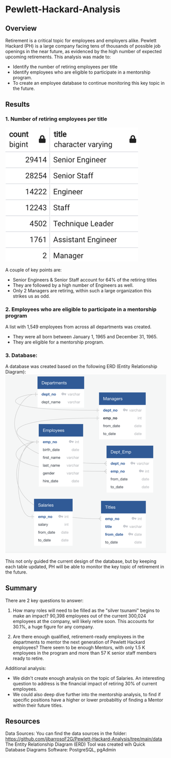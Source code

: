 # Pewlett-Hackard-Analysis

## Overview
Retirement is a critical topic for employees and employers alike. 
Pewlett Hackard (PH) is a large company facing tens of thousands of possible job openings in the near future, as evidenced by the high number of expected upcoming retirements. This analysis was made to:
- Identify the number of retiring employees per title
- Identify employees who are eligible to participate in a mentorship program. 
- To create an employee database to continue monitoring this key topic in the future.

## Results
### 1. Number of retiring employees per title
![Retiring_Titles_summary](https://github.com/jjbarrosoF2G/Pewlett-Hackard-Analysis/blob/main/queries/Retiring_titles.png)

A couple of key points are:
- Senior Engineers & Senior Staff account for 64% of the retiring titles
- They are followed by a high number of Engineers as well.
- Only 2 Managers are retiring, within such a large organization this strikes us as odd.

### 2. Employees who are eligible to participate in a mentorship program
A list with 1,549 employees from across all departments was created.
- They were all born between January 1, 1965 and December 31, 1965.
- They are eligible for a mentorship program.

### 3. Database:
A database was created based on the following ERD (Entity Relationship Diagram):
![ERD](https://github.com/jjbarrosoF2G/Pewlett-Hackard-Analysis/blob/main/EmployeeDB%20v2.png)

This not only guided the current design of the database, but by keeping each table updated, PH will be able to monitor the key topic of retirement in the future.

## Summary
There are 2 key questions to answer:
1) How many roles will need to be filled as the "silver tsunami" begins to make an impact?
90,398 employees out of the current 300,024 employees at the company, will likely retire soon. This accounts for 30.1%, a huge figure for any company.

2) Are there enough qualified, retirement-ready employees in the departments to mentor the next generation of Pewlett Hackard employees?
There seem to be enough Mentors, with only 1.5 K employees in the program and more than 57 K senior staff members ready to retire.

Additional analysis:
- We didn't create enough analysis on the topic of Salaries. An interesting question to address is the financial impact of retiring 30% of current employees.
- We could also deep dive further into the mentorship analysis, to find if specific positions have a higher or lower probabiltiy of finding a Mentor within their future titles.


## Resources
Data Sources: You can find the data sources in the folder: https://github.com/jjbarrosoF2G/Pewlett-Hackard-Analysis/tree/main/data
The Entity Relationship Diagram (ERD) Tool was created wih Quick Database Diagrams
Software: PostgreSQL, pgAdmin

